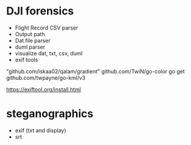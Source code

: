 # DJI forensics

- Flight Record CSV parser
- Output path
- Dat file parser
- duml parser
- visualize dat, txt, csv, duml
- exif tools

"github.com/iskaa02/qalam/gradient"
github.com/TwiN/go-color 
go get github.com/twpayne/go-kml/v3


https://exiftool.org/install.html



# steganographics
- exif (txt and display)
- srt
